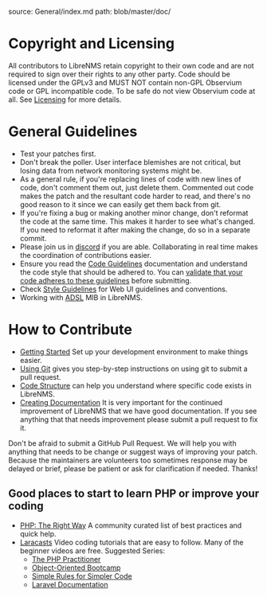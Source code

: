 source: General/index.md
path: blob/master/doc/

# Copyright and Licensing

All contributors to LibreNMS retain copyright to their own code and are not
required to sign over their rights to any other party. Code should be licensed
under the GPLv3 and MUST NOT contain non-GPL Observium code or GPL
incompatible code. To be safe do not view Observium code at all.  See
[Licensing](Licensing.md) for more details.

# General Guidelines

- Test your patches first.
- Don't break the poller.  User interface blemishes are not critical, but
  losing data from network monitoring systems might be.
- As a general rule, if you're replacing lines of code with new lines of
  code, don't comment them out, just delete them.  Commented out code makes
  the patch and the resultant code harder to read, and there's no good
  reason to it since we can easily get them back from git.
- If you're fixing a bug or making another minor change, don't reformat the
  code at the same time.  This makes it harder to see what's changed.  If
  you need to reformat it after making the change, do so in a separate
  commit.
- Please join us in [discord](https://discord.gg/librenms) if you are able.
  Collaborating in real time makes the coordination of contributions easier.
- Ensure you read the [Code Guidelines](Code-Guidelines.md)
  documentation and understand the code
  style that should be adhered to. You can [validate that your code
  adheres to these guidelines](Validating-Code.md) before submitting.
- Check [Style Guidelines](Style-Guidelines.md) for Web UI guidelines and conventions.
- Working with [ADSL](ADSL-things.md) MIB in LibreNMS.

# How to Contribute

- [Getting Started](Getting-Started.md) Set up your development
  environment to make things easier.
- [Using Git](Using-Git.md) gives you step-by-step instructions on
  using git to submit a pull request.
- [Code Structure](Code-Structure.md) can help you understand where
  specific code exists in LibreNMS.
- [Creating Documentation](Creating-Documentation.md) It is very
  important for the continued improvement of LibreNMS that we have
  good documentation.  If you see anything that that needs improvement
  please submit a pull request to fix it.

Don't be afraid to submit a GitHub Pull Request.  We will help you
with anything that needs to be change or suggest ways of improving
your patch. Because the maintainers are volunteers too sometimes
response may be delayed or brief, please be patient or ask for
clarification if needed. Thanks!

## Good places to start to learn PHP or improve your coding

- [PHP: The Right Way](http://www.phptherightway.com/) A community
  curated list of best practices and quick help.
- [Laracasts](https://laracasts.com/skills/php) Video coding tutorials
  that are easy to follow. Many of the beginner videos are
  free. Suggested Series:
  - [The PHP Practitioner](https://laracasts.com/series/php-for-beginners)
  - [Object-Oriented Bootcamp](https://laracasts.com/series/object-oriented-bootcamp-in-php)
  - [Simple Rules for Simpler Code](https://laracasts.com/series/simple-rules-for-simpler-code)
  - [Laravel Documentation](https://laravel.com/docs/)
